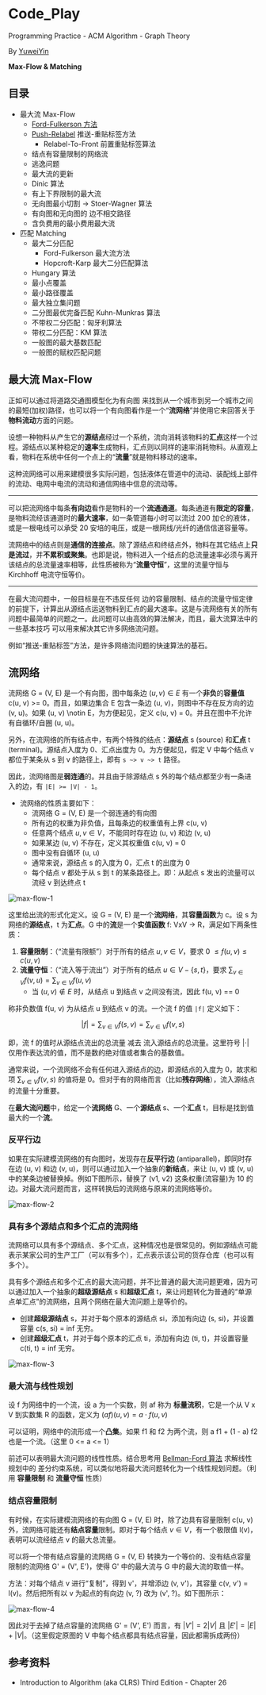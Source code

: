 # Code_Play

Programming Practice - ACM Algorithm - Graph Theory

By [YuweiYin](https://github.com/YuweiYin)

**Max-Flow & Matching**

## 目录

- 最大流 Max-Flow
	- [Ford-Fulkerson 方法](./ford-fulkerson.py)
	- [Push-Relabel](./push-relabel.py) 推送-重贴标签方法
		- Relabel-To-Front 前置重贴标签算法
	- 结点有容量限制的网络流
	- 逃逸问题
	- 最大流的更新
	- Dinic 算法
	- 有上下界限制的最大流
	- 无向图最小切割 -> Stoer-Wagner 算法
	- 有向图和无向图的 边不相交路径
	- 含负费用的最小费用最大流
- 匹配 Matching
	- 最大二分匹配
		- Ford-Fulkerson 最大流方法
		- Hopcroft-Karp 最大二分匹配算法
	- Hungary 算法
	- 最小点覆盖
	- 最小路径覆盖
	- 最大独立集问题
	- 二分图最优完备匹配 Kuhn-Munkras 算法
	- 不带权二分匹配：匈牙利算法
	- 带权二分匹配：KM 算法
	- 一般图的最大基数匹配
	- 一般图的赋权匹配问题

## 最大流 Max-Flow

正如可以通过将道路交通图模型化为有向图 来找到从一个城市到另一个城市之间的最短(加权)路径，也可以将一个有向图看作是一个“**流网络**”并使用它来回答关于**物料流动**方面的问题。

设想一种物料从产生它的**源结点**经过一个系统，流向消耗该物料的**汇点**这样一个过程。源结点以某种稳定的**速率**生成物料，汇点则以同样的速率消耗物料。从直观上看，物料在系统中任何一个点上的“**流量**”就是物料移动的速率。

这种流网络可以用来建模很多实际问题，包括液体在管道中的流动、装配线上部件的流动、电网中电流的流动和通信网络中信息的流动等。

---

可以把流网络中每条**有向边**看作是物料的一个**流通通道**。每条通道有**限定的容量**，是物料流经该通道时的**最大速率**，如一条管道每小时可以流过 200 加仑的液体，或是一根电线可以承受 20 安培的电压，或是一根网线/光纤的通信信道容量等。

流网络中的结点则是**通信的连接点**。除了源结点和终结点外，物料在其它结点上**只是流过**，并**不累积或聚集**。也即是说，物料进入一个结点的总流量速率必须与离开该结点的总流量速率相等，此性质被称为“**流量守恒**”，这里的流量守恒与 Kirchhoff 电流守恒等价。

---

在最大流问题中，一般目标是在不违反任何 边的容量限制、结点的流量守恒定律 的前提下，计算出从源结点运送物料到汇点的最大速率。这是与流网络有关的所有问题中最简单的问题之一。此问题可以由高效的算法解决，而且，最大流算法中的一些基本技巧 可以用来解决其它许多网络流问题。

例如“推送-重贴标签”方法，是许多网络流问题的快速算法的基石。

## 流网络

流网络 G = (V, E) 是一个有向图，图中每条边 $(u, v) \in E$ 有一个**非负**的**容量值** c(u, v) >= 0。而且，如果边集合 E 包含一条边 (u, v)，则图中不存在反方向的边 (v, u)。如果 (u, v) \notin E，为方便起见，定义 c(u, v) = 0。并且在图中不允许有自循环/自圈 (u, u)。

另外，在流网络的所有结点中，有两个特殊的结点：**源结点** s (source) 和**汇点** t (terminal)。源结点入度为 0、汇点出度为 0。为方便起见，假定 V 中每个结点 v 都位于某条从 s 到 v 的路径上，即有 `s ~> v ~> t` 路径。

因此，流网络图是**弱连通**的。并且由于除源结点 s 外的每个结点都至少有一条进入的边，有 `|E| >= |V| - 1`。

- 流网络的性质主要如下：
	- 流网络 G = (V, E) 是一个弱连通的有向图
	- 所有边的权重为非负值，且每条边的权重值有上界 c(u, v)
	- 任意两个结点 $u, v \in V$，不能同时存在边 (u, v) 和边 (v, u)
	- 如果某边 (u, v) 不存在，定义其权重值 c(u, v) = 0
	- 图中没有自循环 (u, u)
	- 通常来说，源结点 s 的入度为 0，汇点 t 的出度为 0
	- 每个结点 v 都处于从 s 到 t 的某条路径上。即：从起点 s 发出的流量可以流经 v 到达终点 t

![max-flow-1](./img/max-flow-1.png)

这里给出流的形式化定义。设 G = (V, E) 是一个**流网络**，其**容量函数**为 c。设 s 为网络的**源结点**，t 为**汇点**。G 中的**流**是一个**实值函数** f: VxV -> R，满足如下两条性质：

1. **容量限制**：（“流量有限额”）对于所有的结点 $u, v \in V$，要求 0 $\leq f(u, v) \leq c(u, v)$
2. **流量守恒**：（“流入等于流出”）对于所有的结点 $u \in V - \{s, t\}$，要求 $\sum_{v \in V} f(v, u) = \sum_{v \in V} f(u, v)$
	- 当 $(u, v) \notin E$ 时，从结点 u 到结点 v 之间没有流，因此 f(u, v) == 0

称非负数值 f(u, v) 为从结点 u 到结点 v 的流。一个流 f 的值 `|f|` 定义如下：

$$|f| = \sum_{v \in V} f(s, v) = \sum_{v \in V} f(v, s)$$

即，流 f 的值时从源结点流出的总流量 减去 流入源结点的总流量。这里符号 $| \cdot |$ 仅用作表达流的值，而不是数的绝对值或者集合的基数值。

通常来说，一个流网络不会有任何进入源结点的边，即源结点的入度为 0，故求和项 $\sum_{v \in V} f(v, s)$ 的值将是 0。但对于有的网络而言（比如**残存网络**），流入源结点的流量十分重要。

在**最大流问题**中，给定一个**流网络** G、一个**源结点** s、一个**汇点** t，目标是找到值最大的一个**流**。

### 反平行边

如果在实际建模流网络的有向图时，发现存在**反平行边** (antiparallel)，即同时存在边 (u, v) 和边 (v, u)，则可以通过加入一个抽象的**新结点**，来让 (u, v) 或 (v, u) 中的某条边被替换掉。例如下图所示，替换了 (v1, v2) 这条权重(流容量)为 10 的边。对最大流问题而言，这样转换后的流网络与原来的流网络等价。

![max-flow-2](./img/max-flow-2.png)

### 具有多个源结点和多个汇点的流网络

流网络可以具有多个源结点、多个汇点，这种情况也是很常见的。例如源结点可能表示某家公司的生产工厂（可以有多个），汇点表示该公司的货存仓库（也可以有多个）。

具有多个源结点和多个汇点的最大流问题，并不比普通的最大流问题更难，因为可以通过加入一个抽象的**超级源结点** s 和**超级汇点** t，来让问题转化为普通的“单源点单汇点”的流网络，且两个网络在最大流问题上是等价的。

- 创建**超级源结点** s，并对于每个原本的源结点 si，添加有向边 (s, si)，并设置容量 c(s, si) = inf 无穷。
- 创建**超级汇点** t，并对于每个原本的汇点 ti，添加有向边 (ti, t)，并设置容量 c(ti, t) = inf 无穷。

![max-flow-3](./img/max-flow-3.png)

### 最大流与线性规划

设 f 为网络中的一个流，设 a 为一个实数，则 af 称为 **标量流积**，它是一个从 V x V 到实数集 R 的函数，定义为 $(af)(u, v) = a \cdot f(u, v)$

可以证明，网络中的流形成一个**凸集**。如果 f1 和 f2 为两个流，则 a f1 + (1 - a) f2 也是一个流。（这里 0 <= a <= 1）

前述可以表明最大流问题的线性性质。结合思考用 [Bellman-Ford 算法](../shortest-path/bellman-ford.py) 求解线性规划中的 差分约束系统，可以类似地将最大流问题转化为一个线性规划问题。（利用 **容量限制** 和 **流量守恒** 性质）

### 结点容量限制

有时候，在实际建模流网络的有向图 G = (V, E) 时，除了边具有容量限制 c(u, v) 外，流网络可能还有**结点容量**限制。即对于每个结点 $v \in V$，有一个极限值 l(v)，表明可以流经结点 v 的最大总流量。

可以将一个带有结点容量的流网络 G = (V, E) 转换为一个等价的、没有结点容量限制的流网络 G' = (V', E')，使得 G' 中的最大流与 G 中的最大流的取值一样。

方法：对每个结点 v 进行“复制”，得到 v'，并增添边 (v, v')，其容量 c(v, v') = l(v)。然后把所有以 v 为起点的有向边 (v, ?) 改为 (v', ?)。如下图所示：

![max-flow-4](./img/max-flow-4.png)

因此对于去掉了结点容量的流网络 G' = (V', E') 而言，有 $|V'| = 2 |V|$ 且 $|E'| = |E| + |V|$。（这里假定原图的 V 中每个结点都具有结点容量，因此都需拆成两份）

## 参考资料

- Introduction to Algorithm (aka CLRS) Third Edition - Chapter 26
